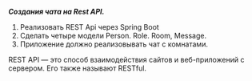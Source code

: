 ***Создания чата на Rest API.***
1. Реализовать REST Api через Spring Boot
2. Сделать четыре модели Person. Role. Room, Message.
3. Приложение должно реализовывать чат c комнатами.

REST API — это способ взаимодействия сайтов и веб-приложений с сервером. Его также называют RESTful.